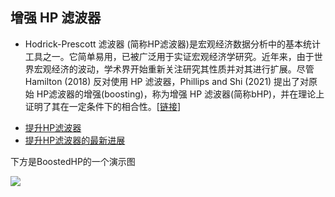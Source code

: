 ## 增强 HP 滤波器

<div class="text-a">

- Hodrick-Prescott 滤波器 (简称HP滤波器)是宏观经济数据分析中的基本统计工具之一。它简单易用，已被广泛用于实证宏观经济学研究。近年来，由于世界宏观经济的波动，学术界开始重新关注研究其性质并对其进行扩展。尽管Hamilton (2018) 反对使用 HP 滤波器，Phillips and Shi (2021) 提出了对原始 HP滤波器的增强(boosting)，称为增强 HP 滤波器(简称bHP)，并在理论上证明了其在一定条件下的相合性。[[链接](https://zhuanlan.zhihu.com/p/548776876)]

</div>

- [提升HP滤波器](https://zhuanlan.zhihu.com/p/64489398)
- [提升HP滤波器的最新进展](https://zhuanlan.zhihu.com/p/592268744)

下方是BoostedHP的一个演示图

<img src="/md/images/Articles/ADF_bHP_ani.gif" class="ani">